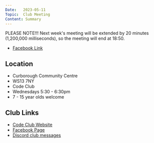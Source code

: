 ```yaml
---
Date:   2023-05-11
Topic:  Club Meeting
Content: Summary
---
```

PLEASE NOTE!!! Next week's meeting will be extended by 20 minutes (1,200,000 milliseconds), so the meeting will end at 18:50.

* [Facebook Link](https://www.facebook.com/720665616418529/posts/749970453488045)

## Location

* Curborough Community Centre
* WS13 7NY
* Code Club
* Wednesdays 5:30 - 6:30pm
* 7 - 15 year olds welcome

## Club Links

* [Code Club Website](https://lichfield-code-club.github.io/)
* [Facebook Page](https://www.facebook.com/LichfieldCoders)
* [Discord club messages](https://discord.gg/szz6xGK)
